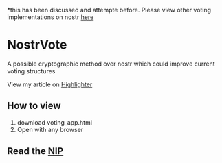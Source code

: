 *this has been discussed and attempte before. Please view other voting implementations on nostr [here]()
# NostrVote
A possible cryptographic method over nostr which could improve current voting structures

View my article on [Highlighter](https://github.com/therealsupermax/NostrVote)



## How to view
1. download voting_app.html
2. Open with any browser


## Read the [NIP]()

